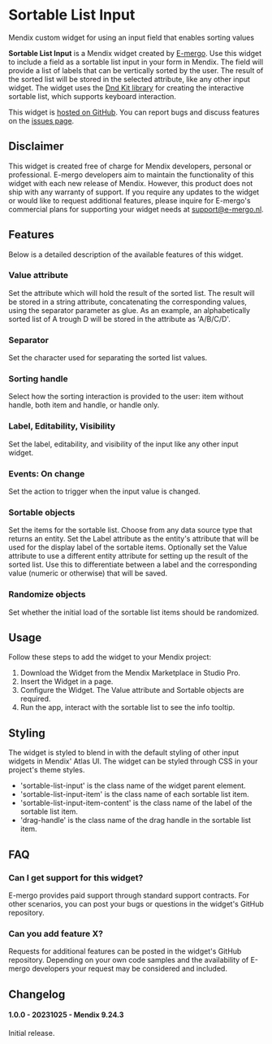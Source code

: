 # Sortable List Input

Mendix custom widget for using an input field that enables sorting values

**Sortable List Input** is a Mendix widget created by [E-mergo](https://www.e-mergo.nl). Use this widget to include a
field as a sortable list input in your form in Mendix. The field will provide a list of labels that can be vertically
sorted by the user. The result of the sorted list will be stored in the selected attribute, like any other input widget.
The widget uses the [Dnd Kit library](https://dndkit.com/) for creating the interactive sortable list, which supports
keyboard interaction.

This widget is [hosted on GitHub](https://github.com/e-mergo/mx-emergo-form-field-info-tooltip). You can report bugs and
discuss features on the [issues page](https://github.com/e-mergo/mx-emergo-form-field-info-tooltip/issues).

## Disclaimer

This widget is created free of charge for Mendix developers, personal or professional. E-mergo developers aim to
maintain the functionality of this widget with each new release of Mendix. However, this product does not ship with any
warranty of support. If you require any updates to the widget or would like to request additional features, please
inquire for E-mergo's commercial plans for supporting your widget needs at support@e-mergo.nl.

## Features

Below is a detailed description of the available features of this widget.

### Value attribute

Set the attribute which will hold the result of the sorted list. The result will be stored in a string attribute,
concatenating the corresponding values, using the separator parameter as glue. As an example, an alphabetically sorted
list of A trough D will be stored in the attribute as 'A/B/C/D'.

### Separator

Set the character used for separating the sorted list values.

### Sorting handle

Select how the sorting interaction is provided to the user: item without handle, both item and handle, or handle only.

### Label, Editability, Visibility

Set the label, editability, and visibility of the input like any other input widget.

### Events: On change

Set the action to trigger when the input value is changed.

### Sortable objects

Set the items for the sortable list. Choose from any data source type that returns an entity. Set the Label attribute as
the entity's attribute that will be used for the display label of the sortable items. Optionally set the Value attribute
to use a different entity attribute for setting up the result of the sorted list. Use this to differentiate between a
label and the corresponding value (numeric or otherwise) that will be saved.

### Randomize objects

Set whether the initial load of the sortable list items should be randomized.

## Usage

Follow these steps to add the widget to your Mendix project:

1. Download the Widget from the Mendix Marketplace in Studio Pro.
2. Insert the Widget in a page.
3. Configure the Widget. The Value attribute and Sortable objects are required.
4. Run the app, interact with the sortable list to see the info tooltip.

## Styling

The widget is styled to blend in with the default styling of other input widgets in Mendix' Atlas UI. The widget can be
styled through CSS in your project's theme styles.

-   'sortable-list-input' is the class name of the widget parent element.
-   'sortable-list-input-item' is the class name of each sortable list item.
-   'sortable-list-input-item-content' is the class name of the label of the sortable list item.
-   'drag-handle' is the class name of the drag handle in the sortable list item.

## FAQ

### Can I get support for this widget?

E-mergo provides paid support through standard support contracts. For other scenarios, you can post your bugs or
questions in the widget's GitHub repository.

### Can you add feature X?

Requests for additional features can be posted in the widget's GitHub repository. Depending on your own code samples and
the availability of E-mergo developers your request may be considered and included.

## Changelog

#### 1.0.0 - 20231025 - Mendix 9.24.3

Initial release.
